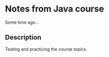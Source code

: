 # Notes from Java course 

Some time ago...

## Description

Testing and practicing the course topics.
